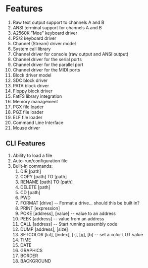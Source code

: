 # Features

1. Raw text output support to channels A and B
1. ANSI terminal support for channels A and B
1. A2560K "Moe" keyboard driver
1. PS/2 keyboard driver
1. Channel (Stream) driver model
1. System call library
1. Channel driver for console (raw output and ANSI output)
1. Channel driver for the serial ports
1. Channel driver for the parallel port
1. Channel driver for the MIDI ports
1. Block driver model
1. SDC block driver
1. PATA block driver
1. Floppy block driver
1. FatFS library integration
1. Memory management
1. PGX file loader
1. PGZ file loader
1. ELF file loader
1. Command Line Interface
1. Mouse driver

## CLI Features

1. Ability to load a file
1. Auto-run/configuration file
1. Built-in commands: 
    1. DIR [path]
    1. COPY [path] TO [path]
    1. RENAME [path] TO [path]
    1. DELETE [path]
    1. CD [path]
    1. PWD
    1. FORMAT [drive] -- Format a drive... should this be built in?
    1. PRINT [expression]
    1. POKE [address], [value] -- value to an address
    1. PEEK [address] -- value from an address
    1. CALL [address] -- Start running assembly code
    1. DUMP [address], [size]
    1. SETCOLOR [lut], [index], [r], [g], [b] -- set a color LUT value
    1. TIME
    1. DATE
    1. GRAPHICS
    1. BORDER
    1. BACKGROUND
